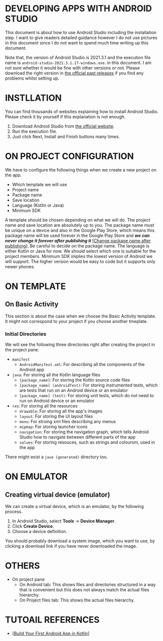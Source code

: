 # DEVELOPING APPS WITH ANDROID STUDIO
This document is about how to use Android Studio including the installation step. I want to give readers detailed guidance however I do not use pictures in this document since I do not want to spend much time writing up this document.

Note that, the version of Android Studio is 2021.3.1 and the execution file name is `android-studio-2021.3.1.17-windows.exe`. in this document. I am not sure whether it would be fine with other versions or not. Please download the right version in [the official past releases](https://developer.android.com/studio/releases/past-releases) if you find any problems whilst setting up.

# INSTLLATION
You can find thousands of websites explaining how to install Android Studio. Please check it by yourself if this explanation is not enough.

1. Download Android Studio from [the official website](https://developer.android.com/studio/).
2. Run the execution file.
3. Just click Next, Install and Finish buttons many times.

# ON PROJECT CONFIGURATION
We have to configure the following things when we create a new project on the app.

- Which template we will use
- Project name
- Package name
- Save location
- Language (Kotlin or Java)
- Minimum SDK

A template should be chosen depending on what we will do. The project name and save location are absolutely up to you. The package name must be unique on a device and also in the Google Play Store, which means this package name will be used forever in the Google Play Store and ***we can never change it forever after publishing it*** [[Change package name after publishing](https://stackoverflow.com/questions/33996010/change-package-name-after-publishing)]. Be careful to decide on the package name. The language is either Kotlin or Java for now. We should select which one is suitable for the project members. Minimum SDK implies the lowest version of Android we will support. The higher version would be easy to code but it supports only newer phones.

# ON TEMPLATE
## On Basic Activity
This section is about the case when we choose the Basic Activity template. It might not correspond to your project if you choose another tmeplate.

### Initial Directories
We will see the following three directories right after creating the project in the project pane.

- `manifest`
    - `AndroidManifest.xml`: For describing all the components of the Android app
- `java`: For storing all the Kotlin language files
    - `[package_name]`: For storing the Kotlin source code files
    - `[package_name] (androidTest)`: For storing instrumented tests, which are tests that run on an Android device or an emulator
    - `[package_name] (test)`: For storing unit tests, which do not need to run on Android device or an emulator
- `res`: For storing all the resources
    - `drawable`: For storing all the app's images
    - `layout`: For storing the UI layout files
    - `menu`: For stroing xml files describing any menus
    - `mipmap`: For storing launcher icons
    - `navigation`: For storing the navigation graph, which tells Android Studio how to navigate between different parts of the app
    - `values`: For storing resouces, such as strings and coloursm, used in the app

There might exist a `jave (generated)` directory too.

# ON EMULATOR
## Creating virtual device (emulator)
We can create a virtual device, which is an emulator, by the following process.

1. In Android Studio, select **Tools** -> **Device Manager**.
2. Click **Create Device**.
3. Choose a device definition.

You should probably download a system image, which you want to use, by clicking a download link if you have never downloaded the image.


# OTHERS
- On project pane
    - On Android tab: This shows files and directories structured in a way that is convenient but this does not always match the actual files hierarchy.
    - On Project files tab: This shows the actual files hierarchy.


# TUTOAIL REFERENCES
- [[Build Your First Android App in Kotlin](https://developer.android.com/codelabs/build-your-first-android-app-kotlin#0)]
